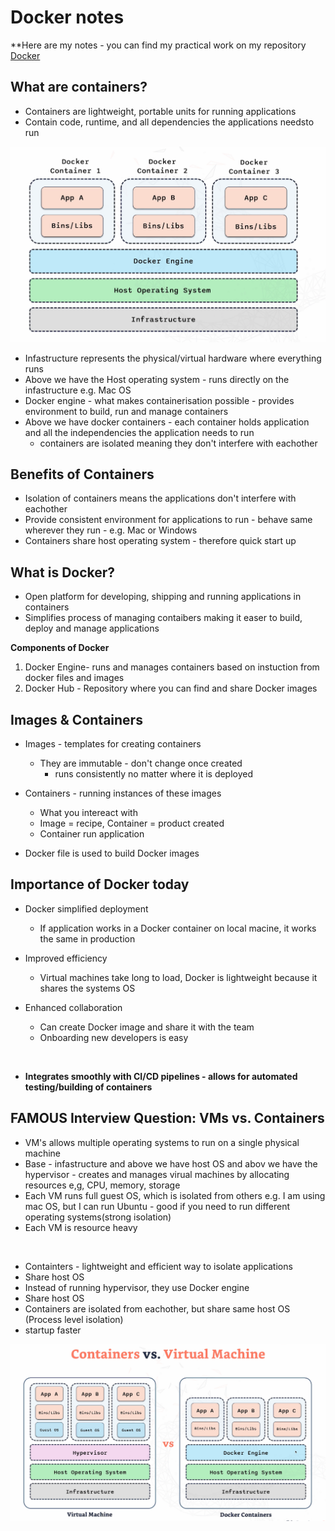 # Docker notes

**Here are my notes - you can find my practical work on my repository [Docker](https://github.com/Mohammed-islam0907/Docker-learning)

## What are containers?
- Containers are lightweight, portable units for running applications
- Contain code, runtime, and all dependencies the applications needsto run


![Containers](Images/containers.png)
- Infastructure represents the physical/virtual hardware where everything runs
- Above we have the Host operating system - runs directly on the infastructure e.g. Mac OS
- Docker engine - what makes containerisation possible - provides environment to build, run and manage containers
- Above we have docker containers - each container holds application and all the independencies the application needs to run
    - containers are isolated meaning they don't interfere with eachother 

## Benefits of Containers

- Isolation of containers means the applications don't interfere with eachother
- Provide consistent environment for applications to run - behave same wherever they run - e.g. Mac or Windows
- Containers share host operating system - therefore quick start up 

## What is Docker?

- Open platform for developing, shipping and running applications in containers
- Simplifies process of managing contaibers making it easer to build, deploy and manage applications

**Components of Docker**

1. Docker Engine- runs and manages containers based on instuction from docker files and images
2. Docker Hub - Repository where you can find and share Docker images

## Images & Containers

- Images - templates for creating containers 
    - They are immutable - don't change once created 
        - runs consistently no matter where it is deployed
- Containers - running instances of these images
    - What you intereact with 
    - Image = recipe, Container = product created
    - Container run application 

- Docker file is used to build Docker images 

## Importance of Docker today

- Docker simplified deployment
    - If application works in a Docker container on local macine, it works the same in production

- Improved efficiency
    - Virtual machines take long to load, Docker is lightweight because it shares the systems OS

- Enhanced collaboration
    - Can create Docker image and share it with the team
    - Onboarding new developers is easy

<br>

- **Integrates smoothly with CI/CD pipelines - allows for automated testing/building of containers**

## FAMOUS Interview Question: VMs vs. Containers

- VM's allows multiple operating systems to run on a single physical machine
- Base - infastructure and above we have host OS and abov we have the hypervisor - creates and manages virual machines by allocating resources e,g, CPU, memory, storage
- Each VM runs full guest OS, which is isolated from others e.g. I am using mac OS, but I can run Ubuntu - good if you need to run different operating systems(strong isolation)
- Each VM is resource heavy

<br>

- Containters - lightweight and efficient way to isolate applications
- Share host OS
- Instead of running hypervisor, they use Docker engine
- Share host OS
- Containers are isolated from eachother, but share same host OS (Process level isolation)
- startup faster


![VM vs containers](/Docker/Images/VM%20vs%20Containers.png)
